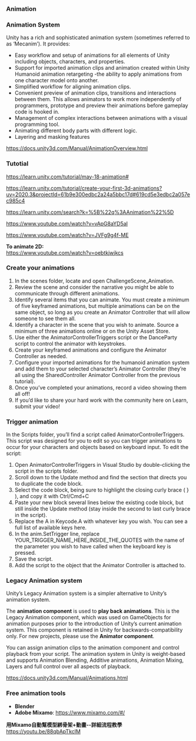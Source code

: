 ### Animation 


### Animation System

Unity has a rich and sophisticated animation system (sometimes referred to as ‘Mecanim’). It provides:

- Easy workflow and setup of animations for all elements of Unity including objects, characters, and properties.
- Support for imported animation clips and animation created within Unity Humanoid animation retargeting -the ability to apply animations from one character model onto another.
- Simplified workflow for aligning animation clips.
- Convenient preview of animation clips, transitions and interactions between them. This allows animators to work more independently of programmers, prototype and preview their animations before gameplay code is hooked in.
- Management of complex interactions between animations with a visual programming tool.
- Animating different body parts with different logic.
- Layering and masking features



https://docs.unity3d.com/Manual/AnimationOverview.html

### Tutotial

https://learn.unity.com/tutorial/may-18-animation#

https://learn.unity.com/tutorial/create-your-first-3d-animations?uv=2020.3&projectId=61b9e300edbc2a24a5bbc17d#619cd5e3edbc2a057ec985c4

https://learn.unity.com/search?k=%5B%22q%3AAnimation%22%5D

https://www.youtube.com/watch?v=vApG8aYD5aI

https://www.youtube.com/watch?v=JVFg9g4f-ME

**To animate 2D:** \
https://www.youtube.com/watch?v=oebtkjwjkcs


### Create your animations
1.  In the scenes folder, locate and open ChallengeScene_Animation.
2.  Review the scene and consider the narrative you might be able to communicate through different animations.
3.  Identify several items that you can animate. You must create a minimum of five keyframed animations, but multiple animations can be on the same object, so long as you create an Animator Controller that will allow someone to see them all.
4.  Identify a character in the scene that you wish to animate. Source a minimum of three animations online or on the Unity Asset Store.
5.  Use either the AnimatorControllerTriggers script or the DanceParty script to control the animator with keystrokes.
6.  Create your keyframed animations and configure the Animator Controller as needed.
7.  Configure your imported animations for the humanoid animation system and add them to your selected character’s Animator Controller (they’re all using the SharedController Animator Controller from the previous tutorial).
8.  Once you’ve completed your animations, record a video showing them all off! 
9.  If you’d like to share your hard work with the community here on Learn, submit your video! 

### Trigger animation

In the Scripts folder, you’ll find a script called AnimatorControllerTriggers. This script was designed for you to edit so you can trigger animations to occur for your characters and objects based on keyboard input. 
To edit the script:
1.  Open AnimatorControllerTriggers in Visual Studio by double-clicking the script in the scripts folder.
2.  Scroll down to the Update method and find the section that directs you to duplicate the code block.
3.  Select the code block, being sure to highlight the closing curly brace ( } ), and copy it with Ctrl/Cmd+C
4.  Paste your new block several lines below the existing code block, but still inside the Update method (stay inside the second to last curly brace in the script).
5.  Replace the A in Keycode.A with whatever key you wish. You can see a full list of available keys here.
6.  In the anim.SetTrigger line, replace YOUR_TRIGGER_NAME_HERE_INSIDE_THE_QUOTES with the name of the parameter you wish to have called when the keyboard key is pressed.
7.  Save the script.
8.  Add the script to the object that the Animator Controller is attached to.



### Legacy Animation system
Unity’s Legacy Animation system is a simpler alternative to Unity’s animation system.


The **animation component** is used to **play back animations**. This is the Legacy Animation component, which was used on GameObjects
 for animation purposes prior to the introduction of Unity’s current animation system. This component is retained in Unity for backwards-compatibility only. For new projects, please use the **Animator component**.

You can assign animation clips to the animation component and control playback from your script. The animation system in Unity is weight-based and supports Animation Blending, Additive animations, Animation Mixing, Layers and full control over all aspects of playback.


https://docs.unity3d.com/Manual/Animations.html

### Free animation tools
- **Blender**
- **Adobe Mixamo**:   https://www.mixamo.com/#/

**用Mixamo自動幫模型綁骨架+動畫--詳細流程教學**
https://youtu.be/88qbApTkclM
